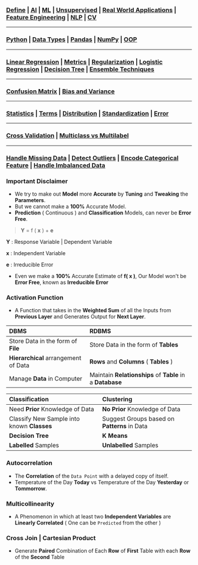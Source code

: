 ### [Define](https://github.com/KIRANKUMAR7296/Library/blob/main/AI/AI.md) | [AI](https://github.com/KIRANKUMAR7296/Library/blob/main/AI/Artificial%20Intelligence.md) | [ML](https://github.com/KIRANKUMAR7296/Library/blob/main/Machine%20Learning/Machine%20Learning%20Models.md) | [Unsupervised](https://github.com/KIRANKUMAR7296/Library/blob/main/Machine%20Learning/Unsupervised.md) | [Real World Applications](https://github.com/KIRANKUMAR7296/Library/blob/main/Machine%20Learning/IBM%20Machine%20Learning.md) | [Feature Engineering](https://github.com/KIRANKUMAR7296/Library/blob/main/Data%20Science/Feature%20Engineering.md) | [NLP](https://github.com/KIRANKUMAR7296/Library/blob/main/AI/Natural%20Language%20Processing.md) | [CV](https://github.com/KIRANKUMAR7296/Library/blob/main/AI/Computer%20Vision.md)

---

### [Python](https://github.com/KIRANKUMAR7296/Library/blob/main/Python/Python.md) | [Data Types](https://github.com/KIRANKUMAR7296/Library/blob/main/Python/1.%20Data%20Types.md) | [Pandas](https://github.com/KIRANKUMAR7296/Library/blob/main/Python/Pandas.md) | [NumPy](https://github.com/KIRANKUMAR7296/Library/blob/main/Python/NumPy.md) | [OOP](https://github.com/KIRANKUMAR7296/Library/blob/main/Python/Object%20Oriented%20Programming.md)

---

### [Linear Regression](https://github.com/KIRANKUMAR7296/Library/blob/main/Data%20Science/Supervised%20Learning/Regression/Linear%20Regression.md) | [Metrics](https://github.com/KIRANKUMAR7296/Library/blob/main/Data%20Science/Supervised%20Learning/Regression/Regression%20Metrics.md) | [Regularization](https://github.com/KIRANKUMAR7296/Library/blob/main/Data%20Science/Regularization.md) | [Logistic Regression](https://github.com/KIRANKUMAR7296/Library/blob/main/Data%20Science/Supervised%20Learning/Classification/Logistic%20Regression.md) | [Decision Tree](https://github.com/KIRANKUMAR7296/Library/blob/main/Data%20Science/Supervised%20Learning/Decision%20Tree.md) | [Ensemble Techniques](https://github.com/KIRANKUMAR7296/Library/blob/main/Data%20Science/Supervised%20Learning/Ensemble%20Techniques.md)
 
---
 
### [Confusion Matrix](https://github.com/KIRANKUMAR7296/Library/blob/main/Data%20Science/Confusion%20Matrix.md) | [Bias and Variance](https://github.com/KIRANKUMAR7296/Library/blob/main/Data%20Science/Bias%20and%20Variance.md)

---

### [Statistics](https://github.com/KIRANKUMAR7296/Library/blob/main/Statistics/Statistics.md) | [Terms](https://github.com/KIRANKUMAR7296/Library/blob/main/Statistics/Important%20Statistical%20Terms.md) | [Distribution](https://github.com/KIRANKUMAR7296/Library/blob/main/Statistics/Distribution.md) | [Standardization](https://github.com/KIRANKUMAR7296/Library/blob/main/Data%20Science/Normalization%20vs%20Standardization.md) | [Error](https://github.com/KIRANKUMAR7296/Library/blob/main/Data%20Science/Error.md)

--- 

### [Cross Validation](https://github.com/KIRANKUMAR7296/Library/blob/main/Data%20Science/Cross%20Validation.md) | [Multiclass vs Multilabel](https://github.com/KIRANKUMAR7296/Library/blob/main/Data%20Science/Multi%20Class%20and%20Multi%20Label%20Classification.md)

---

### [Handle Missing Data](https://github.com/KIRANKUMAR7296/Library/blob/main/Data%20Science/Missing%20Data.md) | [Detect Outliers](https://github.com/KIRANKUMAR7296/Library/blob/main/Data%20Science/Outliers.md) | [Encode Categorical Feature](https://github.com/KIRANKUMAR7296/Library/blob/main/Data%20Science/Categorical.md) | [Handle Imbalanced Data](https://github.com/KIRANKUMAR7296/Library/blob/main/Data%20Science/Imbalanced%20Dataset.md)

### Important Disclaimer
- We try to make out **Model** more **Accurate** by **Tuning** and **Tweaking** the **Parameters**.
- But we cannot make a **100%** Accurate Model.
- **Prediction** ( Continuous ) and **Classification** Models, can never be **Error Free**.

> **Y** = f ( **x** ) + **e**

**Y** : Response Variable | Dependent Variable

**x** : Independent Variable

**e** : Irreducible Error

- Even we make a **100%** Accurate Estimate of **f( x )**, Our Model won't be **Error Free**, known as **Irreducible Error**

### Activation Function
- A Function that takes in the **Weighted Sum** of all the Inputs from **Previous Layer** and Generates Output for **Next Layer**.

| DBMS | RDBMS |
| :--- | :---  |
| Store Data in the form of **File** | Store Data in the form of **Tables** |
| **Hierarchical** arrangement of Data | **Rows** and **Columns** ( **Tables** ) |
| Manage **Data** in Computer | Maintain **Relationships** of **Table** in a **Database** |

| Classification | Clustering |
| :--- | :---  |
| Need **Prior** Knowledge of Data | **No Prior** Knowledge of Data |
| Classify New Sample into known **Classes** | Suggest Groups based on **Patterns** in Data |
| **Decision Tree** | **K Means** |
| **Labelled** Samples | **Unlabelled** Samples |

### Autocorrelation
- The **Correlation** of the `Data Point` with a delayed copy of itself. 
- Temperature of the Day **Today** vs Temperature of the Day **Yesterday** or **Tommorrow**.

### Multicollinearity 
- A Phenomenon in which at least two **Independent Variables** are **Linearly Correlated** ( One can be `Predicted` from the other )

### Cross Join | Cartesian Product
- Generate **Paired** Combination of Each **Row** of **First** Table with each **Row** of the **Second** Table
